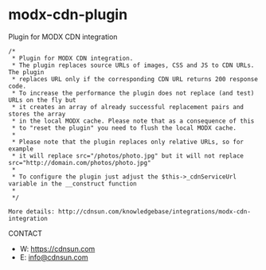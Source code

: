 # modx-cdn-plugin
Plugin for MODX CDN integration

    /*
     * Plugin for MODX CDN integration.
     * The plugin replaces source URLs of images, CSS and JS to CDN URLs. The plugin
     * replaces URL only if the corresponding CDN URL returns 200 response code.
     * To increase the performance the plugin does not replace (and test) URLs on the fly but
     * it creates an array of already successful replacement pairs and stores the array
     * in the local MODX cache. Please note that as a consequence of this  
     * to "reset the plugin" you need to flush the local MODX cache.
     * 
     * Please note that the plugin replaces only relative URLs, so for example
     * it will replace src="/photos/photo.jpg" but it will not replace src="http://domain.com/photos/photo.jpg"
     * 
     * To configure the plugin just adjust the $this->_cdnServiceUrl variable in the __construct function
     * 
     */

    More details: http://cdnsun.com/knowledgebase/integrations/modx-cdn-integration
    
CONTACT

* W: https://cdnsun.com
* E: info@cdnsun.com

